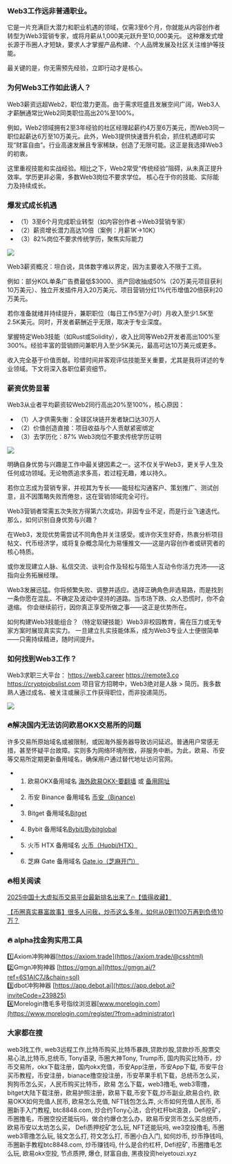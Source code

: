 ### Web3工作远非普通职业。
它是一片充满巨大潜力和职业机遇的领域，仅需3至6个月，你就能从内容创作者转型为Web3营销专家，或将月薪从1,000美元跃升至10,000美元。
这种爆发式增长源于币圈人才短缺，要求人才掌握产品构建、个人品牌发展及社区关注维护等技能。

最关键的是，你无需预先经验，立即行动才是核心。

### 为何Web3工作如此诱人？
Web3薪资远超Web2，职位潜力更高。由于需求旺盛且发展空间广阔，Web3人才薪酬通常比Web2同类职位高出20%至100%。

例如，Web2领域拥有2至3年经验的社区经理起薪约4万至6万美元，而Web3同一职位起薪达6万至10万美元。此外，Web3提供快速晋升机会，抓住机遇即可实现“财富自由”。行业高速发展且专家稀缺，创造了无限可能。这正是我选择Web3的初衷。

这里重视技能和实战经验。相比之下，Web2常受“传统经验”阻碍，从未真正提升效率。学历更非必需，多数Web3岗位不要求学位。
核心在于你的技能、实际能力及持续成长。

### 爆发式成长机遇
- （1）3至6个月完成职业转型（如内容创作者→Web3营销专家）
- （2）薪资增长潜力高达10倍（案例：月薪$1K→$10K）
- （3）82%岗位不要求传统学历，聚焦实际能力

[![](https://307e939.webp.li/20250707174648037.png)](https://btc8848.com/top-10-exchanges)

Web3薪资概况：坦白说，具体数字难以界定，因为主要收入不限于工资。

例如：部分KOL单条广告费最低$3000、资产回收抽成50%（20万美元项目获利10万美元）、独立开发插件月入20万美元、项目营销分红1%代币增值20倍获利20万美元。

若你准备就绪并持续提升，兼职职位（每日工作5至7小时）月收入至少1.5K至2.5K美元。同时，开发者薪酬近乎无限，取决于专业深度。

掌握特定Web3技能（如Rust或Solidity），收入比同等Web2开发者高出100%至300%。经验丰富的营销顾问兼职月入至少5K美元，最高可达10万美元或更多。

收入完全基于价值贡献。珍惜时间并客观评估技能至关重要，尤其是我将详述的专业领域。下文将深入各职位薪资细节。

### 薪资优势显著
Web3从业者平均薪资较Web2同行高出20%至100%，核心原因：
- （1）人才供需失衡：全球区块链开发者缺口达30万人
- （2）价值创造直接：项目收益与个人贡献紧密绑定
- （3）去学历化：87% Web3岗位不要求传统学历证明

[![](https://307e939.webp.li/20250707174747296.png)](https://btc8848.com/top-10-exchanges)

明确自身优势与兴趣是工作中最关键因素之一。这不仅关乎Web3，更关乎人生及任何成功领域。无论物质追求多高，若过程无趣，难以持久。

若你立志成为营销专家，并视其为专长——能轻松沟通客户、策划推广、测试创意，且不因策略失败而倦怠，这在营销领域完全可行。

Web3营销者常需五次失败方得第六次成功，非因专业不足，而是行业飞速迭代。那么，如何识别自身优势与兴趣？

在Web3，发现优势需尝试不同角色并关注感受。或许你天生好奇，热衷分析项目帖文、代币经济学，或将复杂概念简化为易懂推文——这是内容创作者或研究者的核心特质。

或你发现建立人脉、私信交流、谈判合作及轻松与陌生人互动令你活力充沛——这指向业务拓展经理。

Web3发展迅猛。你将频繁失败、调整并适应。选择正确角色非选易路，而是找到一条你愿在混乱、不确定及波动中坚持的道路。当市场下跌、众人恐慌时，你不会退缩。
你会继续前行，因你真正享受所做之事——这正是优势所在。

如何构建Web3技能组合？（特定软硬技能）Web3非校园教育，需在压力或无专家方案时展现真实实力。
一旦建立扎实技能体系，成为Web3专业人士便很简单——只需持续精进，随时间提升。

### 如何找到Web3工作？
Web3求职三大平台：
https://web3.career
https://remote3.co
https://cryptojobslist.com
项目官方招聘中，Web3绝对是人脉 > 简历。我多数熟人通过成名、被关注或展示工作获得职位，而非投递简历。

[![](https://307e939.webp.li/20250707174907390.png)](https://btc8848.com/top-10-exchanges)

### 🔥解决国内无法访问欧易OKX交易所的问题
许多交易所原始域名或被限制，或因海外服务器导致访问延迟。普通用户常感无措，甚至怀疑平台故障。实则多为网络环境所致，非服务中断。为此，欧易、币安等交易所定期更新备用域名，确保用户通过替代地址访问官网。

- 1. 欧易OKX备用域名 [海外欧易OKX-要翻墙](https://www.okx.com/join/76527935) 或 [备用网址](https://www.chouyi.kim/zh-hans/join/76527935) 
- 2. 币安 Binance 备用域名 [币安（Binance)](https://accounts.binance.com/zh-CN/register?ref=36457687)
- 3. Bitget 备用域名[Bitget](https://www.bitget.com/zh-CN/referral/register?from=referral&clacCode=VRNEYUTR)
- 4. Bybit 备用域名[Bybit/Bybitglobal](https://www.bybitglobal.com/zh-MY/invite/?ref=VMKORMM)
- 5. 火币 HTX 备用域名 [火币（Huobi/HTX）](https://www.htx.com/invite/zh-cn/1f?invite_code=whf45223)
- 6. 芝麻 Gate 备用域名 [Gate.io（芝麻开门）](https://www.gate.io/zh/signup?ref_type=103&ref=A1ERAQ)

### 🔥相关阅读
[2025中国十大虚拟币交易平台最新排名出来了🔥【值得收藏】](https://btc8848.com/top-10-exchanges/)

[【币圈真实暴富故事】很多人问我，炒币这么多年，如何从0到1100万再到负债10万？](https://heiyetouzi.xyz/biquanstory001/)

### 🔥 alpha找金狗实用工具
1️⃣Axiom冲狗神器[https://axiom.trade](https://axiom.trade/@csshtml)  
2️⃣Gmgn冲狗神器 [https://gmgn.ai](https://gmgn.ai/?ref=6S1AIC7J&chain=sol)  
3️⃣dbot冲狗神器 [https://app.debot.ai](https://app.debot.ai?inviteCode=239825)  
4️⃣Morelogin撸毛多号指纹浏览器[www.morelogin.com](https://www.morelogin.com/register/?from=administrator)  

### 大家都在搜
web3找工作, web3远程工作,比特币购买,比特币暴跌,贷款炒股,贷款炒币,股票交易心法,比特币,总统币, Tony语录, 币圈大神Tony, Trump币, 国内购买比特币，炒币交易所，okx下载注册，国内okx充值，币安App注册，币安App下载, 币安平台买币教程，币安注册，bianace撸空投注册，币安苹果手机下载，总统币怎么买，狗狗币怎么买，人民币购买比特币，欧易 怎么下载，web3撸毛, web3零撸，bitget大陆下载注册，欧易护照注册，欧易下载,币安下载,炒币副业,欧易合约, 欧易OKX如何充值人民币, 欧易怎么充值, NFT钱包怎么弄, 火币如何充值人民币, 币圈新手入门教程, btc8848.com, 炒合约Tony心法，合约杠杆bit浪浪，Defi挖矿，币圈撸毛，币圈空投还能玩吗，做合约爆仓怎么办，欧易币安货币怎么买总统币，欧易币安以太坊怎么买， Defi质押挖矿怎么玩, NFT还能玩吗, we3空投撸毛, 币圈web3零撸怎么玩, 铭文怎么打, 符文怎么打, 币圈小白入门, 如何炒币, 炒币挣钱吗, 币圈新手教程btc8848.com, 炒币赚钱吗, 什么是合约杠杆, Defi挖矿, 币圈撸毛怎么玩, 欧易okx空投, 节点质押, 爆仓, 财富自由, 黑夜投资heiyetouzi.xyz